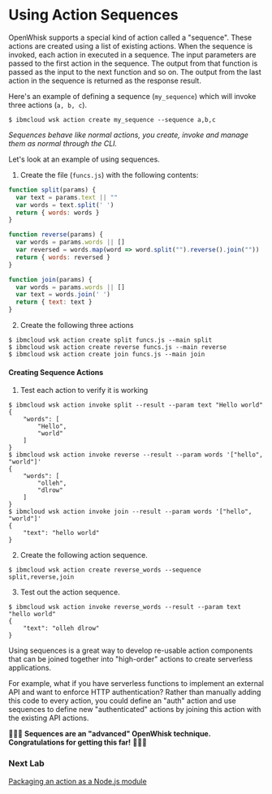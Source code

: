 # Using Action Sequences

OpenWhisk supports a special kind of action called a "sequence". These actions are created using a list of existing actions. When the sequence is invoked, each action in executed in a sequence. The input parameters are passed to the first action in the sequence. The output from that function is passed as the input to the next function and so on. The output from the last action in the sequence is returned as the response result.

Here's an example of defining a sequence (`my_sequence`) which will invoke three actions (`a, b, c`).

```
$ ibmcloud wsk action create my_sequence --sequence a,b,c
```

*Sequences behave like normal actions, you create, invoke and manage them as normal through the CLI.*

Let's look at an example of using sequences.  

1. Create the file (`funcs.js`) with the following contents:

```javascript
function split(params) {
  var text = params.text || ""
  var words = text.split(' ')
  return { words: words }
}

function reverse(params) {
  var words = params.words || []
  var reversed = words.map(word => word.split("").reverse().join(""))
  return { words: reversed }
}

function join(params) {
  var words = params.words || []
  var text = words.join(' ')
  return { text: text }
}
```

2. Create the following three actions

```
$ ibmcloud wsk action create split funcs.js --main split
$ ibmcloud wsk action create reverse funcs.js --main reverse
$ ibmcloud wsk action create join funcs.js --main join
```

#### Creating Sequence Actions

1. Test each action to verify it is working

```
$ ibmcloud wsk action invoke split --result --param text "Hello world"
{
    "words": [
        "Hello",
        "world"
    ]
}
$ ibmcloud wsk action invoke reverse --result --param words '["hello", "world"]'
{
    "words": [
        "olleh",
        "dlrow"
    ]
}
$ ibmcloud wsk action invoke join --result --param words '["hello", "world"]'
{
    "text": "hello world"
}
```

2. Create the following action sequence.

```
$ ibmcloud wsk action create reverse_words --sequence split,reverse,join
```

3. Test out the action sequence.

```
$ ibmcloud wsk action invoke reverse_words --result --param text "hello world"
{
    "text": "olleh dlrow"
}
```

Using sequences is a great way to develop re-usable action components that can be joined together into "high-order" actions to create serverless applications.

For example, what if you have serverless functions to implement an external API and want to enforce HTTP authentication? Rather than manually adding this code to every action, you could define an "auth" action and use sequences to define new "authenticated" actions by joining this action with the existing API actions.

🎉🎉🎉 **Sequences are an "advanced" OpenWhisk technique. Congratulations for getting this far!** 🎉🎉🎉

### Next Lab
[Packaging an action as a Node.js module](/labs/packaging-an-action-as-a-nodejs-module.md)
